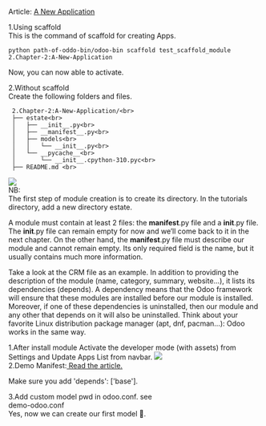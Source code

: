 Article: <a href='https://www.odoo.com/documentation/17.0/developer/tutorials/server_framework_101/02_newapp.html' >A New Application</a>
<br>

1.Using scaffold<br>
This is the command of scaffold for creating Apps.

```
python path-of-oddo-bin/odoo-bin scaffold test_scaffold_module 2.Chapter-2:A-New-Application
```
Now, you can now able to activate.

2.Without scaffold<br>
Create the following folders and files.<br>

     2.Chapter-2:A-New-Application/<br>
     ├── estate<br>
     │   ├── __init__.py<br>
     │   ├── __manifest__.py<br>
     │   ├── models<br>
     │   │   └── __init__.py<br>
     │   └── __pycache__<br>
     │       └── __init__.cpython-310.pyc<br>
     ├── README.md <br>
<img src='https://www.odoo.com/documentation/17.0/_images/app_in_list.png'>
<br>
NB:<br>
The first step of module creation is to create its directory. In the tutorials directory, add a new directory estate.

A module must contain at least 2 files: the __manifest__.py file and a __init__.py file. The __init__.py file can remain empty for now and we’ll come back to it in the next chapter. On the other hand, the __manifest__.py file must describe our module and cannot remain empty. Its only required field is the name, but it usually contains much more information.

Take a look at the CRM file as an example. In addition to providing the description of the module (name, category, summary, website…), it lists its dependencies (depends). A dependency means that the Odoo framework will ensure that these modules are installed before our module is installed. Moreover, if one of these dependencies is uninstalled, then our module and any other that depends on it will also be uninstalled. Think about your favorite Linux distribution package manager (apt, dnf, pacman…): Odoo works in the same way.


1.After install module Activate the developer mode (with assets) from Settings and Update Apps List from navbar.
<img src='https://www.odoo.com/documentation/17.0/_images/settings.png'><br>
2.Demo Manifest:<a href='https://www.odoo.com/documentation/17.0/developer/reference/backend/module.html#reference-module-manifest'> Read the article.</a>

Make sure you add 'depends': ['base'].<br>

3.Add custom model pwd in odoo.conf.
see <br>
<a src='../demo-odoo.conf'>demo-odoo.conf</a>
<br>
Yes, now we can create our first model 🤗.